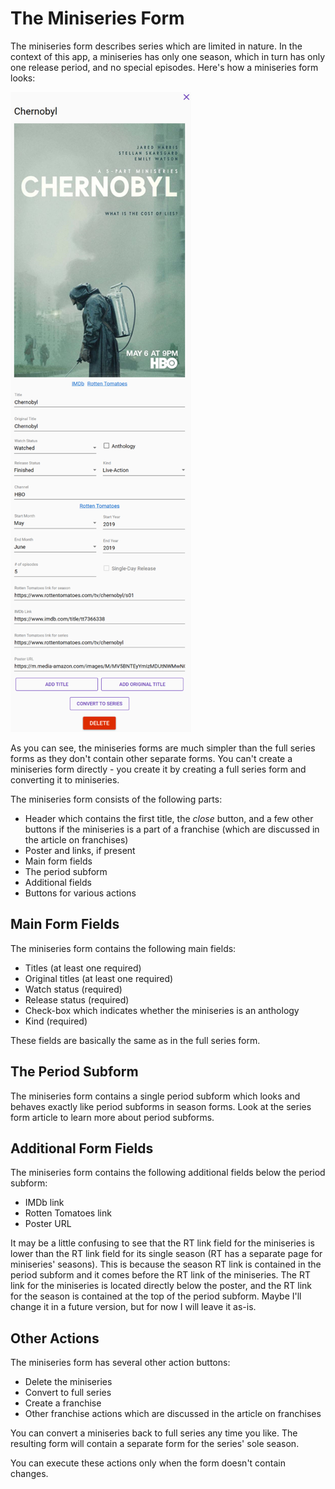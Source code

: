 # The Miniseries Form

The miniseries form describes series which are limited in nature. In the context of this app, a miniseries has only one season, which in turn has only one release period, and no special episodes. Here's how a miniseries form looks:

![](../../.gitbook/assets/v0.1-screen-miniseries-form.png)

As you can see, the miniseries forms are much simpler than the full series forms as they don't contain other separate forms. You can't create a miniseries form directly - you create it by creating a full series form and converting it to miniseries.

The miniseries form consists of the following parts:

* Header which contains the first title, the _close_ button, and a few other buttons if the miniseries is a part of a franchise \(which are discussed in the article on franchises\)
* Poster and links, if present
* Main form fields
* The period subform
* Additional fields
* Buttons for various actions

## Main Form Fields

The miniseries form contains the following main fields:

* Titles \(at least one required\)
* Original titles \(at least one required\)
* Watch status \(required\)
* Release status \(required\)
* Check-box which indicates whether the miniseries is an anthology
* Kind \(required\)

These fields are basically the same as in the full series form.

## The Period Subform

The miniseries form contains a single period subform which looks and behaves exactly like period subforms in season forms. Look at the series form article to learn more about period subforms.

## Additional Form Fields

The miniseries form contains the following additional fields below the period subform:

* IMDb link
* Rotten Tomatoes link
* Poster URL

It may be a little confusing to see that the RT link field for the miniseries is lower than the RT link field for its single season \(RT has a separate page for miniseries' seasons\). This is because the season RT link is contained in the period subform and it comes before the RT link of the miniseries. The RT link for the miniseries is located directly below the poster, and the RT link for the season is contained at the top of the period subform. Maybe I'll change it in a future version, but for now I will leave it as-is.

## Other Actions

The miniseries form has several other action buttons:

* Delete the miniseries
* Convert to full series
* Create a franchise
* Other franchise actions which are discussed in the article on franchises

You can convert a miniseries back to full series any time you like. The resulting form will contain a separate form for the series' sole season.

You can execute these actions only when the form doesn't contain changes.



